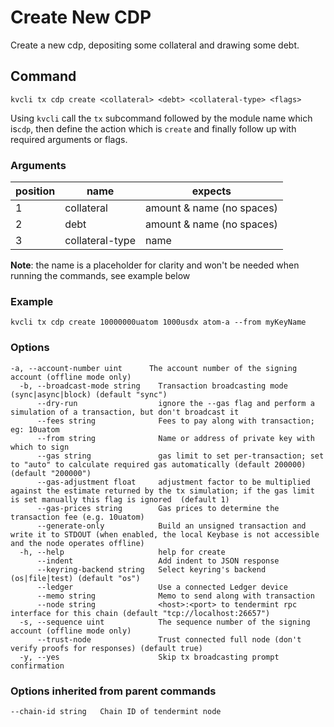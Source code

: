 # Create New CDP

Create a new cdp, depositing some collateral and drawing some debt.

## Command
```
kvcli tx cdp create <collateral> <debt> <collateral-type> <flags>
```

Using ```kvcli``` call the ```tx``` subcommand followed by the module name which is```cdp```, then define the action which is ```create``` and finally follow up with required arguments or flags.

### Arguments
position|name|expects
|--|--|--|
1|collateral| amount & name (no spaces)
2|debt| amount & name (no spaces)
3|collateral-type| name


**Note**: the name is a placeholder for clarity and won't be needed when running the commands, see example below

### Example
```
kvcli tx cdp create 10000000uatom 1000usdx atom-a --from myKeyName
```
 
### Options
```
-a, --account-number uint      The account number of the signing account (offline mode only)
  -b, --broadcast-mode string    Transaction broadcasting mode (sync|async|block) (default "sync")
      --dry-run                  ignore the --gas flag and perform a simulation of a transaction, but don't broadcast it
      --fees string              Fees to pay along with transaction; eg: 10uatom
      --from string              Name or address of private key with which to sign
      --gas string               gas limit to set per-transaction; set to "auto" to calculate required gas automatically (default 200000) (default "200000")
      --gas-adjustment float     adjustment factor to be multiplied against the estimate returned by the tx simulation; if the gas limit is set manually this flag is ignored  (default 1)
      --gas-prices string        Gas prices to determine the transaction fee (e.g. 10uatom)
      --generate-only            Build an unsigned transaction and write it to STDOUT (when enabled, the local Keybase is not accessible and the node operates offline)
  -h, --help                     help for create
      --indent                   Add indent to JSON response
      --keyring-backend string   Select keyring's backend (os|file|test) (default "os")
      --ledger                   Use a connected Ledger device
      --memo string              Memo to send along with transaction
      --node string              <host>:<port> to tendermint rpc interface for this chain (default "tcp://localhost:26657")
  -s, --sequence uint            The sequence number of the signing account (offline mode only)
      --trust-node               Trust connected full node (don't verify proofs for responses) (default true)
  -y, --yes                      Skip tx broadcasting prompt confirmation
```

### Options inherited from parent commands
```
--chain-id string   Chain ID of tendermint node
```